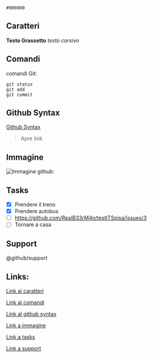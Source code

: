 `#000000`
## Caratteri

**Testo Grassetto**
*testo corsivo*


## Comandi
comandi Git:
```
git status
git add
git commit
```


## Github Syntax

[Github Syntax](https://docs.github.com/en/get-started/writing-on-github/getting-started-with-writing-and-formatting-on-github/basic-writing-and-formatting-syntax)
> Apre link


## Immagine
![Immagine github:](https://th.bing.com/th/id/OIP.yWNibBRepmC6fO7mZnicCgHaHa?w=180&h=180&c=7&r=0&o=5&pid=1.7)


## Tasks

- [x] Prendere il treno
- [x] Prendere autobus
- [ ] https://github.com/RealB33rM4n/testITSpisa/issues/3
- [ ] Tornare a casa

## Support
@github/support

## **Links:**

[Link ai caratteri](#caratteri)


[Link ai comandi](#comandi)


[Link al github syntax](#github-syntax)


[Link a immagine](#immagine)


[Link a tasks](#tasks)


[Link a support](#support)

